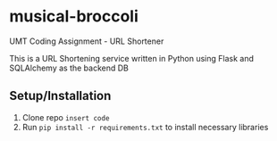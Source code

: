 # musical-broccoli
UMT Coding Assignment - URL Shortener

This is a URL Shortening service written in Python using Flask and SQLAlchemy as the
backend DB

## Setup/Installation
1) Clone repo ``` insert code ```
2) Run ```pip install -r requirements.txt``` to install necessary libraries



